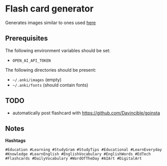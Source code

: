 # Flash card generator

Generates images similar to ones used [here](https://www.instagram.com/english.visualized/)

## Prerequisites

The following environment variables should be set:
- `OPEN_AI_API_TOKEN`

The following directories should be present:
- `~/.anki/images` (empty)
- `~/.anki/fonts` (should contain fonts)

## TODO
- automatically post flashcard with https://github.com/Davincible/goinsta

## Notes

**Hashtags**
```
#Education #Learning #StudyGram #StudyTips #Educational #LearnEveryday #Knowledge #LearnEnglish #EnglishVocabulary #EnglishWords #EdTech #Flashcards #DailyVocabulary #WordOfTheDay #AIArt #DigitalArt
```

